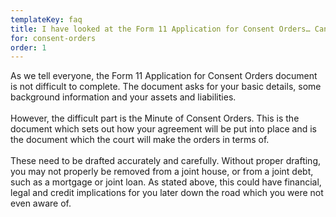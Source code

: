 ```yaml
---
templateKey: faq
title: I have looked at the Form 11 Application for Consent Orders… Can I do it myself?
for: consent-orders
order: 1
---
```


As we tell everyone, the Form 11 Application for Consent Orders document is not difficult to complete. The document asks for your basic details, some background information and your assets and liabilities.
<br>
<br>
However, the difficult part is the Minute of Consent Orders. This is the document which sets out how your agreement will be put into place and is the document which the court will make the orders in terms of.
<br>
<br>
These need to be drafted accurately and carefully.  Without proper drafting, you may not properly be removed from a joint house, or from a joint debt, such as a mortgage or joint loan. As stated above, this could have financial, legal and credit implications for you later down the road which you were not even aware of.
<br>
<br>